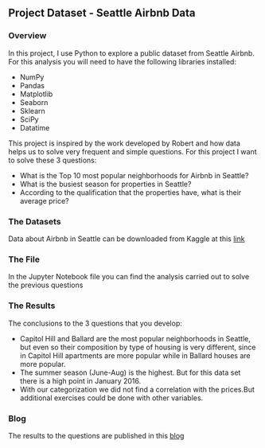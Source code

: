 

## Project Dataset - Seattle Airbnb Data

### Overview
In this project, I use Python to explore a public dataset from Seattle Airbnb. 
For this analysis you will need to have the following libraries installed:
* NumPy
* Pandas
* Matplotlib
* Seaborn 
* Sklearn
* SciPy
* Datatime

This project is inspired by the work developed by Robert and how data helps us to solve very frequent and simple questions. For this project I want to solve these 3 questions:

* What is the Top 10 most popular neighborhoods for Airbnb in Seattle?
* What is the busiest season for properties in Seattle?
* According to the qualification that the properties have, what is their average price?

### The Datasets
Data about Airbnb in Seattle can be downloaded from Kaggle at this [link](https://www.kaggle.com/datasets/airbnb/seattle)


### The File
In the Jupyter Notebook file you can find the analysis carried out to solve the previous questions

### The Results
The conclusions to the 3 questions that you develop:
* Capitol Hill and Ballard are the most popular neighborhoods in Seattle, but even so their composition by type of housing is very different, since in Capitol Hill apartments are more popular while in Ballard houses are more popular.
* The summer season (June-Aug) is the highest. But for this data set there is a high point in January 2016.
* With our categorization we did not find a correlation with the prices.But additional exercises could be done with other variables.
### Blog
The results to the questions are published in this [blog](https://medium.com/@scherrera/project-dataset-seattle-airbnb-data-dfea05938e3a)
